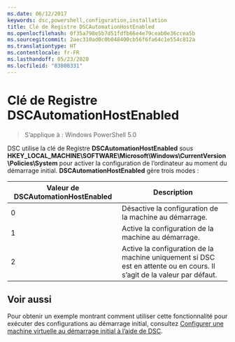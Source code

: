 ```yaml
---
ms.date: 06/12/2017
keywords: dsc,powershell,configuration,installation
title: Clé de Registre DSCAutomationHostEnabled
ms.openlocfilehash: 0f35a798e5b7d51fdfb66e4e79ceab0e36ccea5b
ms.sourcegitcommit: 2aec310ad0c0b048400cb56f6fa64c1e554c812a
ms.translationtype: HT
ms.contentlocale: fr-FR
ms.lasthandoff: 05/23/2020
ms.locfileid: "83808331"
---
```

# <a name="dscautomationhostenabled-registry-key"></a>Clé de Registre DSCAutomationHostEnabled

> S’applique à : Windows PowerShell 5.0

DSC utilise la clé de Registre **DSCAutomationHostEnabled** sous **HKEY_LOCAL_MACHINE\SOFTWARE\Microsoft\Windows\CurrentVersion\Policies\System** pour activer la configuration de l’ordinateur au moment du démarrage initial.
**DSCAutomationHostEnabled** gère trois modes :

|  Valeur de DSCAutomationHostEnabled  |  Description   |
|---|---|
0 | Désactive la configuration de la machine au démarrage. |
1 | Active la configuration de la machine au démarrage. |
2 | Active la configuration de la machine uniquement si DSC est en attente ou en cours. Il s’agit de la valeur par défaut. |

## <a name="see-also"></a>Voir aussi

Pour obtenir un exemple montrant comment utiliser cette fonctionnalité pour exécuter des configurations au démarrage initial, consultez [Configurer une machine virtuelle au démarrage initial à l’aide de DSC](bootstrapDsc.md).
